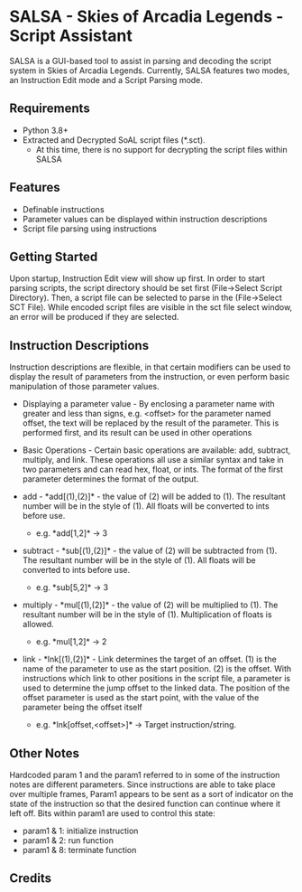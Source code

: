 SALSA - Skies of Arcadia Legends - Script Assistant
===================================================
SALSA is a GUI-based tool to assist in parsing and decoding the script system in Skies of Arcadia Legends. Currently, SALSA features two modes, an Instruction Edit mode and a Script Parsing mode.


Requirements
------------
* Python 3.8+
* Extracted and Decrypted SoAL script files (*.sct). 
  * At this time, there is no support for decrypting the script files within SALSA


Features
--------
* Definable instructions
* Parameter values can be displayed within instruction descriptions
* Script file parsing using instructions

Getting Started
---------------
Upon startup, Instruction Edit view will show up first. In order to start parsing scripts, the script directory should be set first (File->Select Script Directory). Then, a script file can be selected to parse in the (File->Select SCT File). While encoded script files are visible in the sct file select window, an error will be produced if they are selected.

Instruction Descriptions
------------------------
Instruction descriptions are flexible, in that certain modifiers can be used to display the result of parameters from the instruction, or even perform basic manipulation of those parameter values.

* Displaying a parameter value -
By enclosing a parameter name with greater and less than signs, e.g. \<offset\> for the parameter named offset, the text will be replaced by the result of the parameter. This is performed first, and its result can be used in other operations

* Basic Operations -
Certain basic operations are available: add, subtract, multiply, and link. These operations all use a similar syntax and take in two parameters and can read hex, float, or ints. The format of the first parameter determines the format of the output.

* add - \*add[(1),(2)]\* - the value of (2) will be added to (1). The resultant number will be in the style of (1). All floats will be converted to ints before use.
  * e.g. \*add[1,2]\* -> 3

* subtract - \*sub[(1),(2)]\* - the value of (2) will be subtracted from (1). The resultant number will be in the style of (1). All floats will be converted to ints before use.
  * e.g. \*sub[5,2]\* -> 3
  
* multiply - \*mul[(1),(2)]\* - the value of (2) will be multiplied to (1). The resultant number will be in the style of (1). Multiplication of floats is allowed.
  * e.g. \*mul[1,2]\* -> 2
  
* link - \*lnk[(1),(2)]\* - Link determines the target of an offset. (1) is the name of the parameter to use as the start position. (2) is the offset. With instructions which link to other positions in the script file, a parameter is used to determine the jump offset to the linked data. The position of the offset parameter is used as the start point, with the value of the parameter being the offset itself
  * e.g. \*lnk[offset,\<offset\>]\* -> Target instruction/string.


Other Notes
-----------
Hardcoded param 1 and the param1 referred to in some of the instruction notes are different parameters. Since instructions are able to take place over multiple frames, Param1 appears to be sent as a sort of indicator on the state of the instruction so that the desired function can continue where it left off. Bits within param1 are used to control this state:
* param1 & 1: initialize instruction
* param1 & 2: run function
* param1 & 8: terminate function
 
Credits
-------
